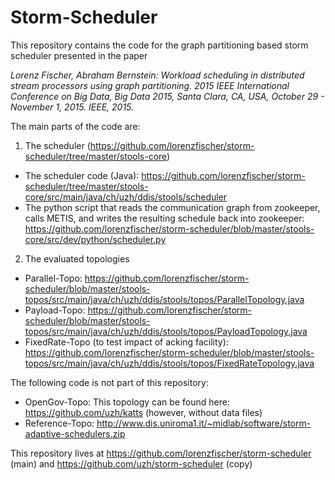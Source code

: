 Storm-Scheduler
===============

This repository contains the code for the graph partitioning based storm scheduler presented in the paper

*Lorenz Fischer, Abraham Bernstein: Workload scheduling in distributed stream processors using graph partitioning. 2015 IEEE International Conference on Big Data, Big Data 2015, Santa Clara, CA, USA, October 29 - November 1, 2015. IEEE, 2015.*

The main parts of the code are:

1. The scheduler (https://github.com/lorenzfischer/storm-scheduler/tree/master/stools-core)
  
  * The scheduler code (Java): https://github.com/lorenzfischer/storm-scheduler/tree/master/stools-core/src/main/java/ch/uzh/ddis/stools/scheduler
  * The python script that reads the communication graph from zookeeper, calls METIS, and writes the resulting schedule back into zookeeper: https://github.com/lorenzfischer/storm-scheduler/blob/master/stools-core/src/dev/python/scheduler.py

2. The evaluated topologies
  * Parallel-Topo: https://github.com/lorenzfischer/storm-scheduler/blob/master/stools-topos/src/main/java/ch/uzh/ddis/stools/topos/ParallelTopology.java
  * Payload-Topo: https://github.com/lorenzfischer/storm-scheduler/blob/master/stools-topos/src/main/java/ch/uzh/ddis/stools/topos/PayloadTopology.java
  * FixedRate-Topo (to test impact of acking facility): https://github.com/lorenzfischer/storm-scheduler/blob/master/stools-topos/src/main/java/ch/uzh/ddis/stools/topos/FixedRateTopology.java

The following code is not part of this repository:

  * OpenGov-Topo: This topology can be found here: https://github.com/uzh/katts (however, without data files)
  * Reference-Topo: http://www.dis.uniroma1.it/~midlab/software/storm-adaptive-schedulers.zip
  
This repository lives at https://github.com/lorenzfischer/storm-scheduler (main) and  https://github.com/uzh/storm-scheduler (copy)
